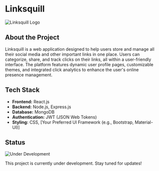 # Linksquill
![Linksquill Logo](path-to-your-logo.png)

## About the Project

Linksquill is a web application designed to help users store and manage all their social media and other important links in one place. Users can categorize, share, and track clicks on their links, all within a user-friendly interface. The platform features dynamic user profile pages, customizable themes, and integrated click analytics to enhance the user's online presence management.

## Tech Stack

- **Frontend:** React.js
- **Backend:** Node.js, Express.js
- **Database:** MongoDB
- **Authentication:** JWT (JSON Web Tokens)
- **Styling:** CSS, [Your Preferred UI Framework (e.g., Bootstrap, Material-UI)]

## Status

![Under Development](https://img.shields.io/badge/status-under%20development-orange)

This project is currently under development. Stay tuned for updates!

